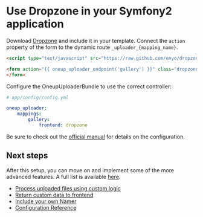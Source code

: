 Use Dropzone in your Symfony2 application
=========================================

Download [Dropzone](http://www.dropzonejs.com/) and include it in your template. Connect the `action` property of the form to the dynamic route `_uploader_{mapping_name}`.

```html
<script type="text/javascript" src="https://raw.github.com/enyo/dropzone/master/dist/dropzone.js"></script>

<form action="{{ oneup_uploader_endpoint('gallery') }}" class="dropzone" style="width:200px; height:200px; border:4px dashed black">
</form>
```

Configure the OneupUploaderBundle to use the correct controller:

```yaml
# app/config/config.yml

oneup_uploader:
    mappings:
        gallery:
            frontend: dropzone
```

Be sure to check out the [official manual](http://www.dropzonejs.com/) for details on the configuration.

Next steps
----------

After this setup, you can move on and implement some of the more advanced features. A full list is available [here](https://github.com/1up-lab/OneupUploaderBundle/blob/master/Resources/doc/index.md#next-steps).

* [Process uploaded files using custom logic](custom_logic.md)
* [Return custom data to frontend](response.md)
* [Include your own Namer](custom_namer.md)
* [Configuration Reference](configuration_reference.md)
